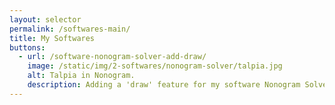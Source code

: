 ```yaml
---
layout: selector
permalink: /softwares-main/
title: My Softwares
buttons:
  - url: /software-nonogram-solver-add-draw/
    image: /static/img/2-softwares/nonogram-solver/talpia.jpg
    alt: Talpia in Nonogram.
    description: Adding a 'draw' feature for my software Nonogram Solver.
---
```

